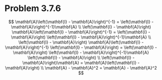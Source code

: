 # Problem 3.7.6

$$
\mathbf{A}\left(\mathbf{I} - \mathbf{A}\right)^{-1} =
  \left(\mathbf{I} - \mathbf{A}\right)^{-1}\mathbf{A} \\
\left(\mathbf{I} - \mathbf{A}\right)
  \mathbf{A}\left(\mathbf{I} - \mathbf{A}\right)^{-1} =
  \left(\mathbf{I} - \mathbf{A}\right)
    \left(\mathbf{I} - \mathbf{A}\right)^{-1}\mathbf{A} \\
\left(\mathbf{I} - \mathbf{A}\right)
  \mathbf{A}\left(\mathbf{I} - \mathbf{A}\right)^{-1}
    \left(\mathbf{I} - \mathbf{A}\right) =
  \left(\mathbf{I} - \mathbf{A}\right)
    \left(\mathbf{I} - \mathbf{A}\right)^{-1}\mathbf{A}
      \left(\mathbf{I} - \mathbf{A}\right) \\
\left(\mathbf{I} - \mathbf{A}\right)\mathbf{A} =
  \mathbf{A}\left(\mathbf{I} - \mathbf{A}\right) \\
\mathbf{A} - \mathbf{A}^2 = \mathbf{A} - \mathbf{A}^2
$$
